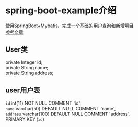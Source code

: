 # spring-boot-example介绍
使用SpringBoot+Mybatis，完成一个基础的用户查询和新增项目<br>
[参考文章](https://www.cnblogs.com/huang-changfan/p/12254470.html)<br>
## User类
private Integer id;<br>
private String name;<br>
private String address;<br>
## user用户表
`id` int(11) NOT NULL COMMENT 'id',<br>
`name` varchar(50) DEFAULT NULL COMMENT 'name',<br>
`address` varchar(100) DEFAULT NULL COMMENT 'address',<br>
PRIMARY KEY (`id`)<br>

